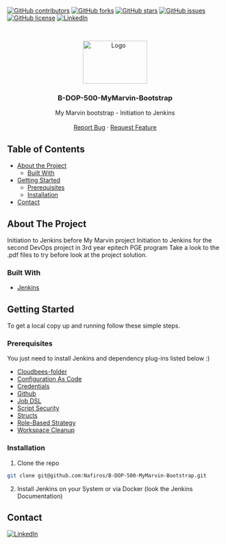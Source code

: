 [![GitHub contributors](https://img.shields.io/github/contributors/Nafiros/B-DOP-500-MyMarvin-Bootstrap?style=for-the-badge)](https://github.com/Nafiros/B-DOP-500-MyMarvin-Bootstrap/graphs/contributors)
[![GitHub forks](https://img.shields.io/github/forks/Nafiros/B-DOP-500-MyMarvin-Bootstrap?style=for-the-badge)](https://github.com/Nafiros/B-DOP-500-MyMarvin-Bootstrap/network)
[![GitHub stars](https://img.shields.io/github/stars/Nafiros/B-DOP-500-MyMarvin-Bootstrap?style=for-the-badge)](https://github.com/Nafiros/B-DOP-500-MyMarvin-Bootstrap/stargazers)
[![GitHub issues](https://img.shields.io/github/issues/Nafiros/B-DOP-500-MyMarvin-Bootstrap?style=for-the-badge)](https://github.com/Nafiros/B-DOP-500-MyMarvin-Bootstrap/issues)
[![GitHub license](https://img.shields.io/github/license/Nafiros/B-DOP-500-MyMarvin-Bootstrap?style=for-the-badge)](https://github.com/Nafiros/B-DOP-500-MyMarvin-Bootstrap)
[![LinkedIn][linkedin-shield]][linkedin-url]



<!-- PROJECT LOGO -->
<br />
<p align="center">
  <a href="https://github.com/github_username/repo_name">
    <img src="https://www.zend.com/sites/zend/files/image/2019-09/logo-jenkins.jpg" alt="Logo" width="150" height="100">
  </a>

  <h3 align="center">B-DOP-500-MyMarvin-Bootstrap</h3>

  <p align="center">
    My Marvin bootstrap - Initiation to Jenkins
    <br />
    <br />
    <a href="https://github.com/Nafiros/B-DOP-500-MyMarvin-Bootstrap/issues">Report Bug</a>
    ·
    <a href="https://github.com/Nafiros/B-DOP-500-MyMarvin-Bootstrap/issues">Request Feature</a>
  </p>
</p>



<!-- TABLE OF CONTENTS -->
## Table of Contents

* [About the Project](#about-the-project)
  * [Built With](#built-with)
* [Getting Started](#getting-started)
  * [Prerequisites](#prerequisites)
  * [Installation](#installation)
* [Contact](#contact)



<!-- ABOUT THE PROJECT -->
## About The Project

Initiation to Jenkins before My Marvin project
Initiation to Jenkins for the second DevOps project in 3rd year epitech PGE program
Take a look to the .pdf files to try before look at the project solution.


### Built With

* [Jenkins](https://www.jenkins.io/)


<!-- GETTING STARTED -->
## Getting Started

To get a local copy up and running follow these simple steps.

### Prerequisites

You just need to install Jenkins and dependency plug-ins listed below :)

* [Cloudbees-folder](https://plugins.jenkins.io/cloudbees-folder/)
* [Configuration As Code](https://plugins.jenkins.io/configuration-as-code/)
* [Credentials](https://plugins.jenkins.io/credentials/)
* [Github](https://plugins.jenkins.io/github/)
* [Job DSL](https://plugins.jenkins.io/job-dsl/)
* [Script Security](https://plugins.jenkins.io/script-security/)
* [Structs](https://plugins.jenkins.io/structs/)
* [Role-Based Strategy](https://plugins.jenkins.io/role-strategy/)
* [Workspace Cleanup](https://plugins.jenkins.io/ws-cleanup/)

### Installation

1. Clone the repo
```sh
git clone git@github.com:Nafiros/B-DOP-500-MyMarvin-Bootstrap.git
```
2. Install Jenkins on your System or via Docker (look the Jenkins Documentation)


<!-- CONTACT -->
## Contact

[![LinkedIn][linkedin-shield]][linkedin-url] 





<!-- MARKDOWN LINKS & IMAGES -->
[linkedin-shield]: https://img.shields.io/badge/-LinkedIn-black.svg?style=for-the-badge&logo=linkedin&colorB=555
[linkedin-url]: https://www.linkedin.com/in/jean-gaillon-954018153/
